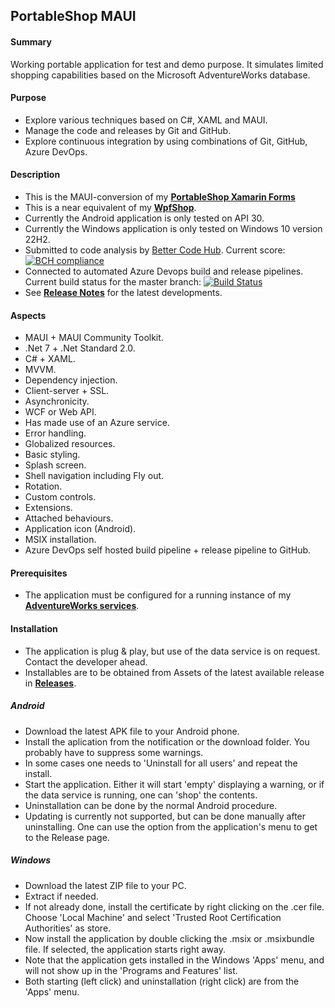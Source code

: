 ## PortableShop MAUI

#### Summary
Working portable application for test and demo purpose. It simulates limited shopping capabilities based on the Microsoft AdventureWorks database.

#### Purpose
* Explore various techniques based on C#, XAML and MAUI.
* Manage the code and releases by Git and GitHub.
* Explore continuous integration by using combinations of Git, GitHub, Azure DevOps.

#### Description
* This is the MAUI-conversion of my **[PortableShop Xamarin Forms](../XamarinForms/README.md)**
* This is a near equivalent of my **[WpfShop](https://github.com/a-einstein/WpfShop)**.
* Currently the Android application is only tested on API 30.
* Currently the Windows application is only tested on Windows 10 version 22H2.
* Submitted to code analysis by [Better Code Hub](https://bettercodehub.com). Current score: [![BCH compliance](https://bettercodehub.com/edge/badge/a-einstein/PortableShop)](https://bettercodehub.com)
* Connected to automated Azure Devops build and release pipelines. Current build status for the master branch: [![Build Status](https://dev.azure.com/RcsProjects/PortableShop/_apis/build/status/Build%20APK?branchName=master)](https://dev.azure.com/RcsProjects/PortableShop/_build/latest?definitionId=13&branchName=master)
* See **[Release Notes](ReleaseNotes.md)** for the latest developments.

#### Aspects
* MAUI + MAUI Community Toolkit.
* .Net 7 + .Net Standard 2.0.
* C# + XAML.
* MVVM.
* Dependency injection.
* Client-server + SSL.
* Asynchronicity.
* WCF or Web API.
* Has made use of an Azure service.
* Error handling.
* Globalized resources.
* Basic styling.
* Splash screen.
* Shell navigation including Fly out.
* Rotation.
* Custom controls.
* Extensions.
* Attached behaviours.
* Application icon (Android).
* MSIX installation.
* Azure DevOps self hosted build pipeline + release pipeline to GitHub.

#### Prerequisites
* The application must be configured for a running instance of my **[AdventureWorks services](https://github.com/a-einstein/AdventureWorks/blob/master/README.md)**.

#### Installation
* The application is plug & play, but use of the data service is on request. Contact the developer ahead. 
* Installables are to be obtained from Assets of the latest available release in **[Releases](https://github.com/a-einstein/PortableShop/releases)**.

##### Android
* Download the latest APK file to your Android phone. 
* Install the aplication from the notification or the download folder. You probably have to suppress some warnings.
* In some cases one needs to 'Uninstall for all users' and repeat the install.
* Start the application. Either it will start 'empty' displaying a warning, or if the data service is running, one can 'shop' the contents.
* Uninstallation can be done by the normal Android procedure.
* Updating is currently not supported, but can be done manually after uninstalling. One can use the option from the application's menu to get to the Release page.

##### Windows
* Download the latest ZIP file to your PC. 
* Extract if needed.
* If not already done, install the certificate by right clicking on the .cer file. Choose 'Local Machine' and select 'Trusted Root Certification Authorities' as store.
* Now install the application by double clicking the .msix or .msixbundle file. If selected, the application starts right away.
* Note that the application gets installed in the Windows 'Apps' menu, and will not show up in the 'Programs and Features' list.
* Both starting (left click) and uninstallation (right click) are from the 'Apps' menu.